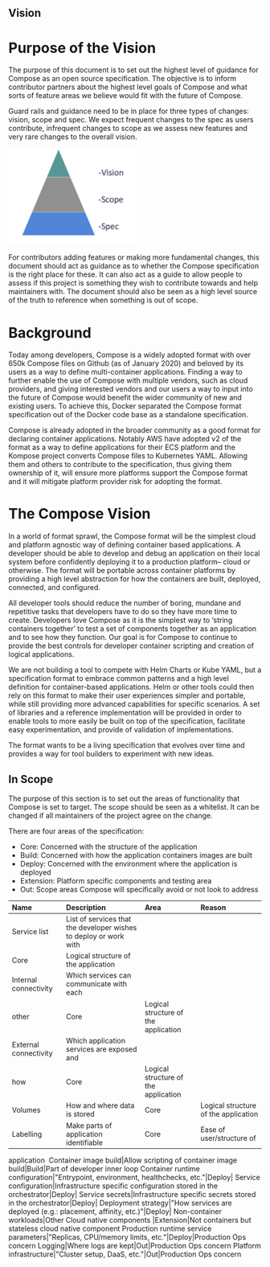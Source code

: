## Vision

# Purpose of the Vision

The purpose of this document is to set out the highest level of guidance for
Compose as an open source specification.
The objective is to inform contributor partners about the highest level goals
of Compose and what sorts of feature areas we believe would fit with the future
of Compose.

Guard rails and guidance need to be in place for three types of changes:
vision, scope and spec.
We expect frequent changes to the spec as users contribute, infrequent changes
to scope as we assess new features and very rare changes to the overall vision.

<img src="images/vision_pyramid.png" width="256">

For contributors adding features or making more fundamental changes, this
document should act as guidance as to whether the Compose specification is the
right place for these.
It can also act as a guide to allow people to assess if this project is
something they wish to contribute towards and help maintainers with. The
document should also be seen as a high level source of the truth to reference
when something is out of scope.

# Background

Today among developers, Compose is a widely adopted format with over 650k
Compose files on Github (as of January 2020) and beloved by its users as a way
to define multi-container applications.
Finding a way to further enable the use of Compose with multiple vendors, such
as cloud providers, and giving interested vendors and our users a way to input
into the future of Compose would benefit the wider community of new and
existing users.
To achieve this, Docker separated the Compose format specification out of the
Docker code base as a standalone specification.

Compose is already adopted in the broader community as a good format for
declaring container applications. Notably AWS have adopted v2 of the format as
a way to define applications for their ECS platform and the Kompose project
converts Compose files to Kubernetes YAML.
Allowing them and others to contribute to the specification, thus giving them
ownership of it, will ensure more platforms support the Compose format and it
will mitigate platform provider risk for adopting the format.

# The Compose Vision

In a world of format sprawl, the Compose format will be the simplest cloud and
platform agnostic way of defining container based applications.
A developer should be able to develop and debug an application on their local
system before confidently deploying it to a production platform– cloud or
otherwise.
The format will be portable across container platforms by providing a high
level abstraction for how the containers are built, deployed, connected, and
configured.

All developer tools should reduce the number of boring, mundane and repetitive
tasks that developers have to do so they have more time to create.
Developers love Compose as it is the simplest way to ‘string containers
together’ to test a set of components together as an application and to see how
they function.
Our goal is for Compose to continue to provide the best controls for developer
container scripting and creation of logical applications.

We are not building a tool to compete with Helm Charts or Kube YAML, but a
specification format to embrace common patterns and a high level definition for
container-based applications.
Helm or other tools could then rely on this format to make their user
experiences simpler and portable, while still providing more advanced
capabilities for specific scenarios.
A set of libraries and a reference implementation will be provided in order to
enable tools to more easily be built on top of the specification, facilitate
easy experimentation, and provide of validation of implementations.

The format wants to be a living specification that evolves over time and
provides a way for tool builders to experiment with new ideas.
## In Scope
The purpose of this section is to set out the areas of functionality that
Compose is set to target.
The scope should be seen as a whitelist. It can be changed if all maintainers
of the project agree on the change.

There are four areas of the specification:
* Core: Concerned with the structure of the application
* Build: Concerned with how the application containers images are built
* Deploy: Concerned with the environment where the application is deployed
* Extension: Platform specific components and testing area
* Out: Scope areas Compose will specifically avoid or not look to address

**Name**|**Description**|**Area**|**Reason**
:-----|:-----|:-----|:-----
Service list|List of services that the developer wishes to deploy or work with 
|Core|Logical structure of the application
Internal connectivity |Which services can communicate with each
other|Core|Logical structure of the application
External connectivity |Which application services are exposed and
how|Core|Logical structure of the application
Volumes|How and where data is stored|Core|Logical structure of the application
Labelling|Make parts of application identifiable|Core|Ease of user/structure of
application 
Container image build|Allow scripting of container image build|Build|Part of
developer inner loop
Container runtime configuration|"Entrypoint, environment, healthchecks,
etc."|Deploy|
Service configuration|Infrastructure specific configuration stored in the
orchestrator|Deploy|
Service secrets|Infrastructure specific secrets stored in the
orchestrator|Deploy|
Deployment strategy|"How services are deployed (e.g.: placement, affinity,
etc.)"|Deploy|
Non-container workloads|Other Cloud native components |Extension|Not containers
but stateless cloud native component
Production runtime service parameters|"Replicas, CPU/memory limits,
etc."|Deploy|Production Ops concern
Logging|Where logs are kept|Out|Production Ops concern
Platform infrastructure|"Cluster setup, DaaS, etc."|Out|Production Ops concern
